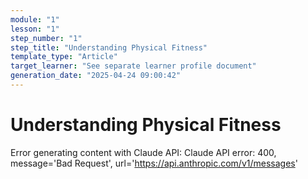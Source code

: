 ```yaml
---
module: "1"
lesson: "1"
step_number: "1"
step_title: "Understanding Physical Fitness"
template_type: "Article"
target_learner: "See separate learner profile document"
generation_date: "2025-04-24 09:00:42"
---
```


# Understanding Physical Fitness

Error generating content with Claude API: Claude API error: 400, message='Bad Request', url='https://api.anthropic.com/v1/messages'